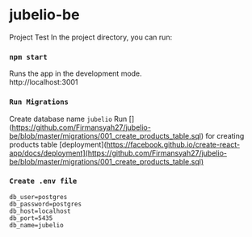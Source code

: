 # jubelio-be
Project Test
In the project directory, you can run:

### `npm start`

Runs the app in the development mode.\
http://localhost:3001

### `Run Migrations`
Create database name `jubelio`
Run [] (https://github.com/Firmansyah27/jubelio-be/blob/master/migrations/001_create_products_table.sql) for creating products table
[deployment](https://facebook.github.io/create-react-app/docs/deployment](https://github.com/Firmansyah27/jubelio-be/blob/master/migrations/001_create_products_table.sql)

### `Create .env file`
```
db_user=postgres
db_password=postgres
db_host=localhost
db_port=5435
db_name=jubelio
```
